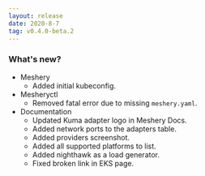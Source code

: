 ```yaml
---
layout: release
date: 2020-8-7
tag: v0.4.0-beta.2
---
```


### What's new?

- Meshery
  - Added initial kubeconfig.
- Mesheryctl
  - Removed fatal error due to missing `meshery.yaml`.
- Documentation
  - Updated Kuma adapter logo in Meshery Docs.
  - Added network ports to the adapters table.
  - Added providers screenshot.
  - Added all supported platforms to list.
  - Added nighthawk as a load generator.
  - Fixed broken link in EKS page.

